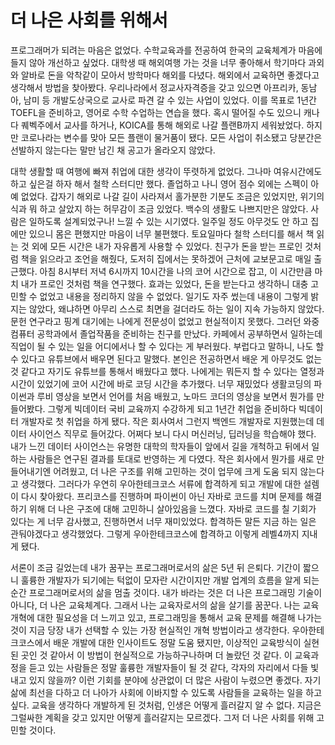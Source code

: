 # 더 나은 사회를 위해서

  프로그래머가 되려는 마음은 없었다. 수학교육과를 전공하여 한국의 교육체계가 마음에 들지 않아 개선하고 싶었다. 대학생 때 해외여행 가는 것을 너무 좋아해서 학기마다 과외와 알바로 돈을 악착같이 모아서 방학마다 해외를 다녔다. 해외에서 교육하면 좋겠다고 생각해서 방법을 찾아봤다. 우리나라에서 정교사자격증을 갖고 있으면 아프리카, 동남아, 남미 등 개발도상국으로 교사로 파견 갈 수 있는 사업이 있었다. 이를 목표로 1년간 TOEFL을 준비하고, 영어로 수학 수업하는 연습을 했다. 혹시 떨어질 수도 있으니 캐나다 퀘벡주에서 교사를 하거나, KOICA를 통해 해외로 나갈 플랜B까지 세워놨었다. 하지만 코로나라는 변수를 맞아 모든 플랜이 물거품이 됐다. 모든 사업이 취소됐고 당분간은 선발하지 않는다는 말만 남긴 채 공고가 올라오지 않았다.

  대학 생활할 때 여행에 빠져 취업에 대한 생각이 뚜렷하게 없었다. 그나마 여유시간에도 하고 싶은걸 하자 해서 철학 스터디만 했다. 졸업하고 나니 영어 점수 외에는 스펙이 아예 없었다. 갑자기 해외로 나갈 길이 사라져서 홀가분한 기분도 조금은 있었지만, 위기의식과 뭐 하고 살았지 하는 허무감이 조금 있었다. 백수의 생활도 나쁘지만은 않았다. 사람은 일하도록 설계되었구나! 느낄 수 있는 시기였다. 일주일 정도 아무것도 안 하고 집에만 있으니 몸은 편했지만 마음이 너무 불편했다. 토요일마다 철학 스터디를 해서 책 읽는 것 외에 모든 시간은 내가 자유롭게 사용할 수 있었다. 친구가 돈을 받는 프로인 것처럼 책을 읽으라고 조언을 해줬다, 도저히 집에서는 못하겠어 근처에 교보문고로 매일 출근했다. 아침 8시부터 저녁 6시까지 10시간을 나의 코어 시간으로 잡고, 이 시간만큼 마치 내가 프로인 것처럼 책을 연구했다. 효과는 있었다, 돈을 받는다고 생각하니 대충 고민할 수 없었고 내용을 정리하지 않을 수 없었다. 일기도 자주 썼는데 내용이 그렇게 밝지는 않았다, 왜냐하면 아무리 스스로 최면을 걸더라도 하는 일이 지속 가능하지 않았다. 문헌 연구라고 핑계 대기에는 나에게 전문성이 없었고 현실적이지 못했다. 그러던 와중 컴퓨터 공학과에서 졸업작품을 준비하는 친구를 만났다. 카페에서 공부하면서 일하는데 직업이 될 수 있는 일을 어디에서나 할 수 있다는 게 부러웠다. 부럽다고 말하니, 나도 할 수 있다고 유튜브에서 배우면 된다고 말했다. 본인은 전공하면서 배운 게 아무것도 없는 것 같다고 자기도 유튜브를 통해서 배웠다고 했다. 나에게는 뭐든지 할 수 있다는 열정과 시간이 있었기에 코어 시간에 바로 코딩 시간을 추가했다. 너무 재밌었다 생활코딩의 파이썬과 루비 영상을 보면서 언어를 처음 배웠고, 노마드 코더의 영상을 보면서 뭔가를 만들어봤다. 그렇게 빅데이터 국비 교육까지 수강하게 되고 1년간 취업을 준비하다 빅데이터 개발자로 첫 취업을 하게 됐다. 작은 회사여서 그런지 백엔드 개발자로 지원했는데 데이터 사이언스 직무로 들어갔다. 어쩌다 보니 다시 머신러닝, 딥러닝을 학습해야 했다. 내가 느낀 데이터 사이언스는 유명한 대학의 학자들이 앞에서 길을 개척하고 뒤에서 일하는 사람들은 연구된 결과를 토대로 반영하는 게 다였다. 작은 회사에서 뭔가를 새로 만들어내기엔 어려웠고, 더 나은 구조를 위해 고민하는 것이 업무에 크게 도움 되지 않는다고 생각했다. 그러다가 우연히 우아한테크코스 서류에 합격하게 되고 개발에 대한 설렘이 다시 찾아왔다. 프리코스를 진행하며 파이썬이 아닌 자바로 코드를 치며 문제를 해결하기 위해 더 나은 구조에 대해 고민하니 살아있음을 느꼈다. 자바로 코드를 칠 기회가 있다는 게 너무 감사했고, 진행하면서 너무 재미있었다. 합격하든 말든 지금 하는 일은 관둬야겠다고 생각했었다. 그렇게 우아한테크코스에 합격하고 이렇게 레벨4까지 지내게 됐다.

  서론이 조금 길었는데 내가 꿈꾸는 프로그래머로서의 삶은 5년 뒤 은퇴다. 기간이 짧으니 훌륭한 개발자가 되기에는 턱없이 모자란 시간이지만 개발 업계의 흐름을 알게 되는 순간 프로그래머로서의 삶을 멈출 것이다. 내가 바라는 것은 더 나은 프로그래밍 기술이 아니다, 더 나은 교육체계다. 그래서 나는 교육자로서의 삶을 살기를 꿈꾼다. 나는 교육 개혁에 대한 필요성을 더 느끼고 있고, 프로그래밍을 통해서 교육 문제를 해결해 나가는 것이 지금 당장 내가 선택할 수 있는 가장 현실적인 개혁 방법이라고 생각한다. 우아한테크코스에서 배운 개발에 대한 인사이트도 정말 도움 됐지만, 이상적인 교육방식이 실현된 곳인 것 같아서 이 방법이 현실적으로 가능하구나하며 더 놀랐던 것 같다. 이 교육과정을 듣고 있는 사람들은 정말 훌륭한 개발자들이 될 것 같다, 각자의 자리에서 다들 빛내고 있지 않을까? 이런 기회를 분야에 상관없이 더 많은 사람이 누렸으면 좋겠다. 자기 삶에 최선을 다하고 더 나아가 사회에 이바지할 수 있도록 사람들을 교육하는 일을 하고 싶다. 교육을 생각하다 개발하게 된 것처럼, 인생은 어떻게 흘러갈지 알 수 없다. 지금은 그럴싸한 계획을 갖고 있지만 어떻게 흘러갈지는 모르겠다. 그저 더 나은 사회를 위해 고민할 것이다.